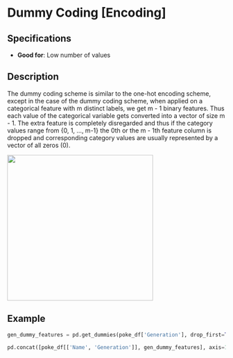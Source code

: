 # Dummy Coding [Encoding]

## Specifications

- **Good for**: Low number of values

## Description

The dummy coding scheme is similar to the one-hot encoding scheme, except in the case of the dummy coding scheme, when applied on a categorical feature with m distinct labels, we get m - 1 binary features.
Thus each value of the categorical variable gets converted into a vector of size m - 1.
The extra feature is completely disregarded and thus if the category values range from {0, 1, …, m-1} the 0th or the m - 1th feature column is dropped and corresponding category values are usually represented by a vector of all zeros (0).

<img src="image1.jpg" style="width:3.5in" />

## Example

```python
gen_dummy_features = pd.get_dummies(poke_df['Generation'], drop_first=True)

pd.concat([poke_df[['Name', 'Generation']], gen_dummy_features], axis=1).iloc[4:10]
```
